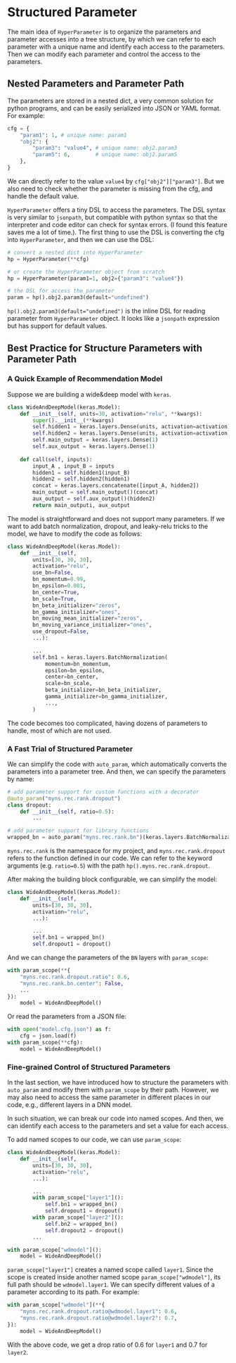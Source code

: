 Structured Parameter
====================

The main idea of `HyperParameter` is to organize the parameters and parameter accesses into a tree structure, by which we can refer to each parameter with a unique name and identify each access to the parameters. Then we can modify each parameter and control the access to the parameters.

Nested Parameters and Parameter Path
------------------------------------

The parameters are stored in a nested dict, a very common solution for python programs, and can be easily serialized into JSON or YAML format. For example:

```python
cfg = {
    "param1": 1, # unique name: param1
    "obj2": {
        "param3": "value4", # unique name: obj2.param3
        "param5": 6,        # unique name: obj2.param5
    },
}
```

We can directly refer to the value `value4` by `cfg["obj2"]["param3"]`. But we also need to check whether the parameter is missing from the cfg, and handle the default value.

`HyperParameter` offers a tiny DSL to access the parameters. The DSL syntax is very similar to `jsonpath`, but compatible with python syntax so that the interpreter and code editor can check for syntax errors. (I found this feature saves me a lot of time.). The first thing to use the DSL is converting the cfg into `HyperParameter`, and then we can use the DSL:

```python
# convert a nested dict into HyperParameter
hp = HyperParameter(**cfg) 

# or create the HyperParameter object from scratch
hp = HyperParameter(param1=1, obj2={"param3": "value4"})

# the DSL for access the parameter
param = hp().obj2.param3(default="undefined")
```

`hp().obj2.param3(default="undefined")` is the inline DSL for reading parameter from `HyperParameter` object. It looks like a `jsonpath` expression but has support for default values.

Best Practice for Structure Parameters with Parameter Path
-----------------------------------------------

### A Quick Example of Recommendation Model

Suppose we are building a wide&deep model with `keras`.

```python
class WideAndDeepModel(keras.Model):
    def __init__(self, units=30, activation="relu", **kwargs):
        super().__init__(**kwargs)
        self.hidden1 = keras.layers.Dense(units, activation=activation)
        self.hidden2 = keras.layers.Dense(units, activation=activation)
        self.main_output = keras.layers.Dense(1)
        self.aux_output = keras.layers.Dense(1)
        
    def call(self, inputs):
        input_A , input_B = inputs
        hidden1 = self.hidden1(input_B)
        hidden2 = self.hidden2(hidden1)
        concat = keras.layers.concatenate([input_A, hidden2])
        main_output = self.main_output()(concat)
        aux_output = self.aux_output()(hidden2)
        return main_outputi, aux_output
```

The model is straightforward and does not support many parameters. If we want to add batch normalization, dropout, and leaky-relu tricks to the model, we have to modify the code as follows:

```python
class WideAndDeepModel(keras.Model):
    def __init__(self, 
        units=[30, 30, 30],
        activation="relu",
        use_bn=False,
        bn_momentum=0.99,
        bn_epsilon=0.001,
        bn_center=True,
        bn_scale=True,
        bn_beta_initializer="zeros",
        bn_gamma_initializer="ones",
        bn_moving_mean_initializer="zeros",
        bn_moving_variance_initializer="ones",
        use_dropout=False,
        ...):

        ...
        self.bn1 = keras.layers.BatchNormalization(
            momentum=bn_momentum,
            epsilon=bn_epsilon,
            center=bn_center,
            scale=bn_scale,
            beta_initializer=bn_beta_initializer,
            gamma_initializer=bn_gamma_initializer,
            ...,
        )
```

The code becomes too complicated, having dozens of parameters to handle, most of which are not used.

### A Fast Trial of Structured Parameter

We can simplify the code with `auto_param`, which automatically converts the parameters into a parameter tree. And then, we can specify the parameters by name:

```python
# add parameter support for custom functions with a decorator
@auto_param("myns.rec.rank.dropout")
class dropout:
    def __init__(self, ratio=0.5):
        ...

# add parameter support for library functions 
wrapped_bn = auto_param("myns.rec.rank.bn")(keras.layers.BatchNormalization)
```

`myns.rec.rank` is the namespace for my project, and `myns.rec.rank.dropout` refers to the function defined in our code. We can refer to the keyword arguments (e.g. `ratio=0.5`) with the path `hp().myns.rec.rank.dropout`. 

After making the building block configurable, we can simplify the model:
```python
class WideAndDeepModel(keras.Model):
    def __init__(self, 
        units=[30, 30, 30],
        activation="relu",
        ...):

        ...
        self.bn1 = wrapped_bn()
        self.dropout1 = dropout()
```
And we can change the parameters of the `BN` layers with `param_scope`:

```python
with param_scope(**{
    "myns.rec.rank.dropout.ratio": 0.6,
    "myns.rec.rank.bn.center": False,
    ...
}):
    model = WideAndDeepModel()
```

Or read the parameters from a JSON file:

```python
with open("model.cfg.json") as f:
    cfg = json.load(f)
with param_scope(**cfg):
    model = WideAndDeepModel() 
```

### Fine-grained Control of Structured Parameters

In the last section, we have introduced how to structure the parameters with `auto_param` and modify them with `param_scope` by their path.
However, we may also need to access the same parameter in different places in our code, e.g., different layers in a DNN model.

In such situation, we can break our code into named scopes. And then, we can identify each access to the parameters and set a value for each access.

To add named scopes to our code, we can use `param_scope`:

```python
class WideAndDeepModel(keras.Model):
    def __init__(self, 
        units=[30, 30, 30],
        activation="relu",
        ...):

        ...
        with param_scope["layer1"]():
            self.bn1 = wrapped_bn()
            self.dropout1 = dropout()
        with param_scope["layer2"]():
            self.bn2 = wrapped_bn()
            self.dropout2 = dropout()
        ...

with param_scope["wdmodel"]():
    model = WideAndDeepModel()
```

`param_scope["layer1"]` creates a named scope called `layer1`. Since the scope is created inside another named scope `param_scope["wdmodel"]`, its full path should be `wdmodel.layer1`. We can specify different values of a parameter according to its path. For example:

```python
with param_scope["wdmodel"](**{
    "myns.rec.rank.dropout.ratio@wdmodel.layer1": 0.6,
    "myns.rec.rank.dropout.ratio@wdmodel.layer2": 0.7,
}):
    model = WideAndDeepModel()
```

With the above code, we get a drop ratio of 0.6 for `layer1` and 0.7 for `layer2`.